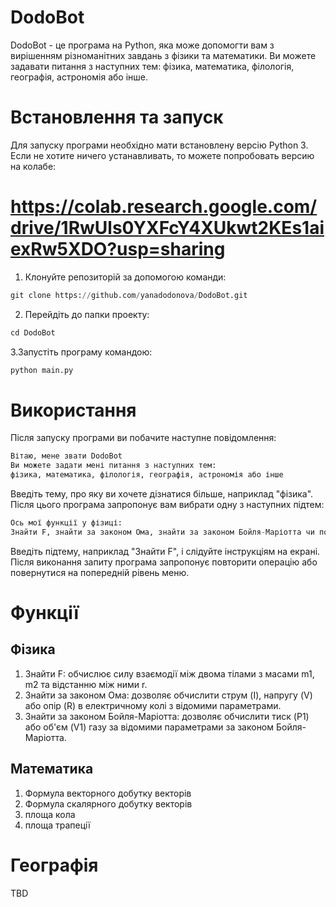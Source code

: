 # DodoBot
DodoBot - це програма на Python, яка може допомогти вам з вирішенням різноманітних завдань з фізики та математики. Ви можете задавати питання з наступних тем: фізика, математика, філологія, географія, астрономія або інше.

# Встановлення та запуск
Для запуску програми необхідно мати встановлену версію Python 3.
Если не хотите ничего устанавливать, то можете попробовать версию на колабе:

# https://colab.research.google.com/drive/1RwUls0YXFcY4XUkwt2KEs1aiexRw5XDO?usp=sharing

1. Клонуйте репозиторій за допомогою команди:
```python
git clone https://github.com/yanadodonova/DodoBot.git
```
2. Перейдіть до папки проекту:
```python
cd DodoBot
```
3.Запустіть програму командою:
```python
python main.py
```
# Використання
Після запуску програми ви побачите наступне повідомлення:

```python
Вітаю, мене звати DodoBot
Ви можете задати мені питання з наступних тем:
фізика, математика, філологія, географія, астрономія або інше
```
Введіть тему, про яку ви хочете дізнатися більше, наприклад "фізика". Після цього програма запропонує вам вибрати одну з наступних підтем:


```python
Ось мої функції у фізиці:
Знайти F, знайти за законом Ома, знайти за законом Бойля-Маріотта чи повернутися назад?
```
Введіть підтему, наприклад "Знайти F", і слідуйте інструкціям на екрані. Після виконання запиту програма запропонує повторити операцію або повернутися на попередній рівень меню.



# Функції
## Фізика
1. Знайти F: обчислює силу взаємодії між двома тілами з масами m1, m2 та відстанню між ними r.
2. Знайти за законом Ома: дозволяє обчислити струм (I), напругу (V) або опір (R) в електричному колі з відомими параметрами.
3. Знайти за законом Бойля-Маріотта: дозволяє обчислити тиск (P1) або об'єм (V1) газу за відомими параметрами за законом Бойля-Маріотта.
## Математика
1. Формула векторного добутку векторів
2. Формула скалярного добутку векторів
3. площа кола
4. площа трапеції

# Географія
TBD
